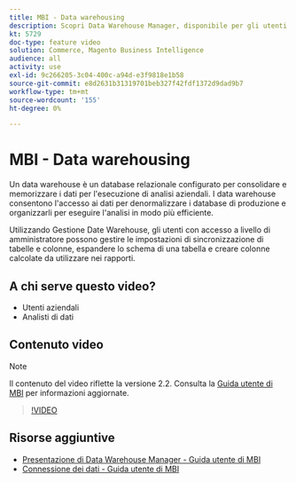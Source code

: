 ```yaml
---
title: MBI - Data warehousing
description: Scopri Data Warehouse Manager, disponibile per gli utenti amministratori in MBI.
kt: 5729
doc-type: feature video
solution: Commerce, Magento Business Intelligence
audience: all
activity: use
exl-id: 9c266205-3c04-400c-a94d-e3f9818e1b58
source-git-commit: e8d2631b31319701beb327f42fdf1372d9dad9b7
workflow-type: tm+mt
source-wordcount: '155'
ht-degree: 0%

---
```


# MBI - Data warehousing

Un data warehouse è un database relazionale configurato per consolidare e memorizzare i dati per l&#39;esecuzione di analisi aziendali. I data warehouse consentono l&#39;accesso ai dati per denormalizzare i database di produzione e organizzarli per eseguire l&#39;analisi in modo più efficiente.

Utilizzando Gestione Date Warehouse, gli utenti con accesso a livello di amministratore possono gestire le impostazioni di sincronizzazione di tabelle e colonne, espandere lo schema di una tabella e creare colonne calcolate da utilizzare nei rapporti.

## A chi serve questo video?

- Utenti aziendali
- Analisti di dati

## Contenuto video

>[!NOTE]
>
>Il contenuto del video riflette la versione 2.2. Consulta la [Guida utente di MBI](https://experienceleague.adobe.com/docs/commerce-business-intelligence/mbi/guide-overview.html) per informazioni aggiornate.

>[!VIDEO](https://video.tv.adobe.com/v/35984?quality=12&learn=on)

## Risorse aggiuntive

- [Presentazione di Data Warehouse Manager - Guida utente di MBI](https://experienceleague.adobe.com/docs/commerce-business-intelligence/mbi/analyze/warehouse-manager/tour-dwm.html)
- [Connessione dei dati - Guida utente di MBI](https://experienceleague.adobe.com/docs/commerce-business-intelligence/mbi/analyze/connecting/connecting-data.html)

